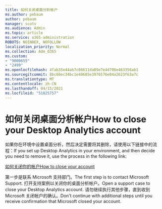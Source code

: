 ```yaml
---
title: 如何关闭桌面分析帐户
ms.author: pebaum
author: pebaum
manager: scotv
ms.audience: Admin
ms.topic: article
ms.service: o365-administration
ROBOTS: NOINDEX, NOFOLLOW
localization_priority: Normal
ms.collection: Adm_O365
ms.custom:
- "9000655"
- "2499"
ms.openlocfilehash: 4fab35e44ab7c08611da89e7e4d798e463356ab1
ms.sourcegitcommit: 8bc60ec34bc1e40685e3976576e04a2623f63a7c
ms.translationtype: MT
ms.contentlocale: zh-CN
ms.lasthandoff: 04/15/2021
ms.locfileid: "51825757"
---
```

# <a name="how-to-close-your-desktop-analytics-account"></a><span data-ttu-id="29cc8-102">如何关闭桌面分析帐户</span><span class="sxs-lookup"><span data-stu-id="29cc8-102">How to close your Desktop Analytics account</span></span>

<span data-ttu-id="29cc8-103">如果你在环境中设置桌面分析，然后决定需要将其删除，请使用以下链接中的流程：</span><span class="sxs-lookup"><span data-stu-id="29cc8-103">If you set up Desktop Analytics in your environment, and then decide you need to remove it, use the process in the following link:</span></span>

[<span data-ttu-id="29cc8-104">如何关闭你的帐户</span><span class="sxs-lookup"><span data-stu-id="29cc8-104">How to close your account</span></span>](https://docs.microsoft.com/configmgr/desktop-analytics/account-close)

<span data-ttu-id="29cc8-105">第一步是联系 Microsoft 支持部门。</span><span class="sxs-lookup"><span data-stu-id="29cc8-105">The first step is to contact Microsoft Support.</span></span> <span data-ttu-id="29cc8-106">打开支持案例以关闭你的桌面分析帐户。</span><span class="sxs-lookup"><span data-stu-id="29cc8-106">Open a support case to close your Desktop Analytics account.</span></span> <span data-ttu-id="29cc8-107">请勿继续执行其他步骤，直到收到 Microsoft 关闭帐户的确认。</span><span class="sxs-lookup"><span data-stu-id="29cc8-107">Don't continue with additional steps until you receive confirmation that Microsoft closed your account.</span></span>